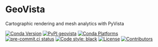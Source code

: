 # GeoVista
Cartographic rendering and mesh analytics with PyVista


[![Conda Version](https://img.shields.io/conda/vn/conda-forge/geovista?color=orange&label=conda-forge&logo=conda-forge&logoColor=white)](https://anaconda.org/conda-forge/geovista)
[![PyPI geovista](https://img.shields.io/pypi/v/geovista?color=orange&label=pypi&logo=python&logoColor=white)](https://pypi.org/project/geovista/)
[![Conda Platforms](https://img.shields.io/conda/pn/conda-forge/geovista.svg)](https://anaconda.org/conda-forge/geovista)
[![pre-commit.ci status](https://results.pre-commit.ci/badge/github/bjlittle/geovista/main.svg)](https://results.pre-commit.ci/latest/github/bjlittle/geovista/main)
[![Code style: black](https://img.shields.io/badge/code%20style-black-000000.svg)](https://github.com/psf/black)
[![License](https://img.shields.io/github/license/bjlittle/geovista)](https://github.com/bjlittle/geovista/blob/main/LICENSE)
[![Contributors](https://img.shields.io/github/contributors/bjlittle/geovista)](https://github.com/bjlittle/geovista/graphs/contributors)
